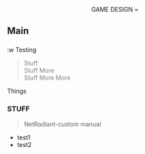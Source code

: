 <div align="center">
GAME DESIGN
=
</div>

## <div align="left">Main
</div>

### 
:w
Testing
><span style="color:grey; font=family:Papyrus; font-size:1.0em">Stuff  
Stuff More  
Stuff More More  </span>

Things

### **STUFF**  

<!--<div align="left"><img src="/home/lee/game/docs/pics/Vodicka_triquetra1.png" alt="celtic knot" width="200"></div>-->

>NetRadiant-custom manual

* test1
* test2
